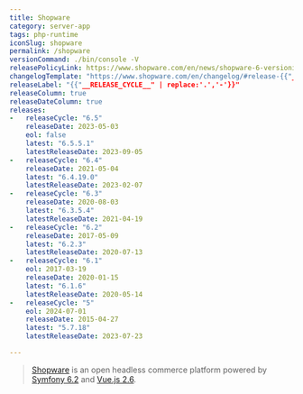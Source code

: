 ```yaml
---
title: Shopware
category: server-app
tags: php-runtime
iconSlug: shopware
permalink: /shopware
versionCommand: ./bin/console -V
releasePolicyLink: https://www.shopware.com/en/news/shopware-6-versioning-strategy/
changelogTemplate: "https://www.shopware.com/en/changelog/#release-{{"__LATEST__" | replace:'.','-'}}"
releaseLabel: "{{"__RELEASE_CYCLE__" | replace:'.','-'}}"
releaseColumn: true
releaseDateColumn: true
releases:
-   releaseCycle: "6.5"
    releaseDate: 2023-05-03
    eol: false
    latest: "6.5.5.1"
    latestReleaseDate: 2023-09-05
-   releaseCycle: "6.4"
    releaseDate: 2021-05-04
    latest: "6.4.19.0"
    latestReleaseDate: 2023-02-07
-   releaseCycle: "6.3"
    releaseDate: 2020-08-03
    latest: "6.3.5.4"
    latestReleaseDate: 2021-04-19
-   releaseCycle: "6.2"
    releaseDate: 2017-05-09
    latest: "6.2.3"
    latestReleaseDate: 2020-07-13
-   releaseCycle: "6.1"
    eol: 2017-03-19
    releaseDate: 2020-01-15
    latest: "6.1.6"
    latestReleaseDate: 2020-05-14
-   releaseCycle: "5"
    eol: 2024-07-01
    releaseDate: 2015-04-27
    latest: "5.7.18"
    latestReleaseDate: 2023-07-23

---
```


> [Shopware](https://www.shopware.com/) is an open headless commerce platform powered by [Symfony 6.2](https://symfony.com) and [Vue.js 2.6](https://vuejs.org).
